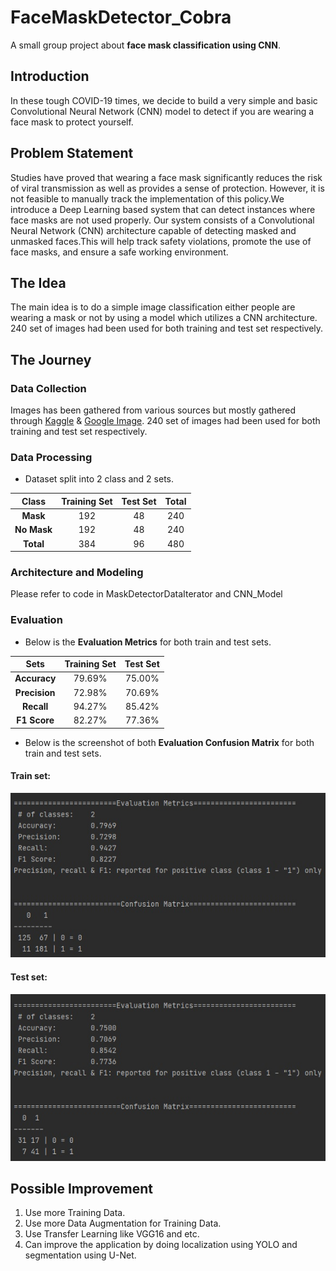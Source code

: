 # FaceMaskDetector_Cobra
A small group project about **face mask classification using CNN**.

## Introduction
In these tough COVID-19 times, we decide to build a very simple and basic Convolutional Neural Network (CNN) model to detect if you are wearing a face mask to protect yourself.

## Problem Statement
Studies have proved that wearing a face mask significantly reduces the risk of viral transmission as well as provides a sense of protection. However, it is not feasible to manually track the implementation of this policy.We introduce a Deep Learning based system that can detect instances where face masks are not used properly. Our system consists of a Convolutional Neural Network (CNN) architecture capable of detecting masked and unmasked faces.This will help track safety violations, promote the use of face masks, and ensure a safe working environment.

## The Idea
The main idea is to do a simple image classification either people are wearing a mask or not by using a model which utilizes a CNN architecture. 240 set of images had been used for both training and test set respectively.

## The Journey

### Data Collection
Images has been gathered from various sources but mostly gathered through [Kaggle](https://github.com/adityap27/face-mask-detector) & [Google Image](https://images.google.com/imghp?hl=en&gl=ar&gws_rd=ssl). 240 set of images had been used for both training and test set respectively.

### Data Processing
* Dataset split into 2 class and 2 sets.

| Class        | Training Set  | Test Set  | Total |
| :-------------:|:-------------:| :--------:|:---:  |
| **Mask**     | 192           |   48      | 240   |
| **No Mask**  | 192           |   48      | 240   |
| **Total**    | 384           |   96      | 480   |

###  Architecture and Modeling
Please refer to code in MaskDetectorDataIterator and CNN_Model

###  Evaluation

* Below is the **Evaluation Metrics** for both train and test sets.

| Sets         | Training Set  | Test Set  | 
| :-------------:|:-------------:| :--------:|
| **Accuracy** | 79.69%        |   75.00%  | 
| **Precision**| 72.98%        |   70.69%  | 
| **Recall**   | 94.27%        |   85.42%  | 
| **F1 Score** | 82.27%        |   77.36%  | 

* Below is the screenshot of both **Evaluation Confusion Matrix** for both train and test sets.

#### Train set:
![alt text here](https://github.com/johanfaqarzain/Cobra/blob/main/Evaluation/Train%20Result.jpg)

#### Test set:
![alt text here](https://github.com/johanfaqarzain/Cobra/blob/main/Evaluation/Test%20Result.jpg)

## Possible Improvement
1. Use more Training Data.
2. Use more Data Augmentation for Training Data.
3. Use Transfer Learning like VGG16 and etc.
4. Can improve the application by doing localization using YOLO and segmentation using U-Net.
